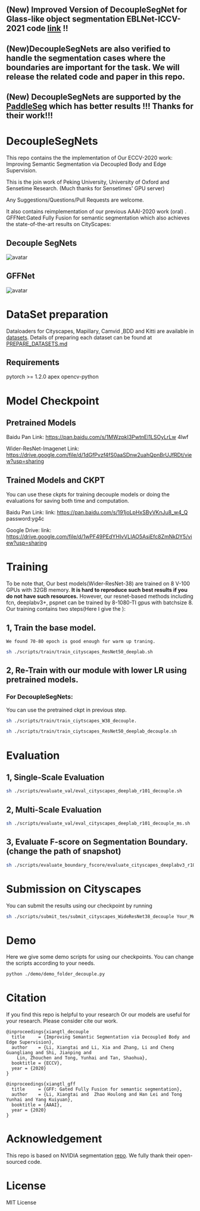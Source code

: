 ## (New) Improved Version of DecoupleSegNet for Glass-like object segmentation EBLNet-ICCV-2021 code [link](https://github.com/hehao13/EBLNet) !!

## (New)DecoupleSegNets are also verified to handle the segmentation cases where the boundaries are important for the task. We will release the related code and paper in this repo.


## (New) DecoupleSegNets are supported by the [PaddleSeg](https://github.com/PaddlePaddle/PaddleSeg) which has better results !!! Thanks for their work!!!


# DecoupleSegNets
This repo contains the the implementation of Our ECCV-2020 work: Improving Semantic Segmentation via Decoupled Body and Edge Supervision.

This is the join work of Peking University, University of Oxford and Sensetime Research. (Much thanks for Sensetimes' GPU server)


Any Suggestions/Questions/Pull Requests are welcome.

It also contains reimplementation of our previous AAAI-2020 work (oral) . 
GFFNet:Gated Fully Fusion for semantic segmentation which also achieves the state-of-the-art results on CityScapes:
  
## Decouple SegNets
![avatar](./fig/teaser.png)

## GFFNet
![avatar](./fig/gff_model.png)

# DataSet preparation
Dataloaders for Cityscapes, Mapillary, Camvid ,BDD and Kitti are available in [datasets](./datasets). 
Details of preparing each dataset can be found at [PREPARE_DATASETS.md](https://github.com/lxtGH/DecoupleSegNets/blob/master/DATASETs.md)

## Requirements

pytorch >= 1.2.0
apex
opencv-python


# Model Checkpoint

## Pretrained Models

Baidu Pan Link: https://pan.baidu.com/s/1MWzpkI3PwtnEl1LSOyLrLw  4lwf

Wider-ResNet-Imagenet Link: https://drive.google.com/file/d/1dGfPvzf4fS0aaSDnw2uahQpnBrUJfRDt/view?usp=sharing

## Trained Models and CKPT

You can use these ckpts for training decouple models or doing the evaluations for saving both time and computation.

Baidu Pan Link:
link: https://pan.baidu.com/s/191joLpHxSByVKnJu8_w4_Q  password:yg4c


Google Drive:
link: https://drive.google.com/file/d/1wPF49PEdYHIvVLIAO5AsiEfc8ZmNkDY5/view?usp=sharing


# Training

To be note that, Our best models(Wider-ResNet-38) are trained on 8 V-100 GPUs with 32GB memory.
 **It is hard to reproduce such best results if you do not have such resources.**
However, our resnet-based methods including fcn, deeplabv3+, pspnet can be trained by 8-1080-TI gpus with batchsize 8.
Our training contains two steps(Here I give the ):


## 1, Train the base model.
    We found 70-80 epoch is good enough for warm up traning.
```bash
sh ./scripts/train/train_cityscapes_ResNet50_deeplab.sh
```

## 2, Re-Train with our module with lower LR using pretrained models.


### For DecoupleSegNets:
  You can use the pretrained ckpt in previous step.
  
```bash
sh ./scripts/train/train_ciytscapes_W38_decouple.

sh ./scripts/train/train_ciytscapes_ResNet50_deeplab_decouple.sh
```

# Evaluation


## 1, Single-Scale Evaluation
```bash
sh ./scripts/evaluate_val/eval_cityscapes_deeplab_r101_decouple.sh 
```

## 2, Multi-Scale Evaluation
```bash
sh ./scripts/evaluate_val/eval_cityscapes_deeplab_r101_decouple_ms.sh 
```
## 3, Evaluate F-score on Segmentation Boundary.(change the path of snapshot)
```bash
sh ./scripts/evaluate_boundary_fscore/evaluate_cityscapes_deeplabv3_r101_decouple
```

# Submission on Cityscapes

You can submit the results using our checkpoint by running 

```bash
sh ./scripts/submit_tes/submit_cityscapes_WideResNet38_decouple Your_Model_Path Model_Output_Path
```

# Demo 
Here we give some demo scripts for using our checkpoints.
You can change the scripts according to your needs.

```bash
python ./demo/demo_folder_decouple.py
```

# Citation
If you find this repo is helpful to your research Or our models are useful for your research.
Please consider cite our work.

```
@inproceedings{xiangtl_decouple
  title     = {Improving Semantic Segmentation via Decoupled Body and Edge Supervision},
  author    = {Li, Xiangtai and Li, Xia and Zhang, Li and Cheng Guangliang and Shi, Jianping and 
    Lin, Zhouchen and Tong, Yunhai and Tan, Shaohua},
  booktitle = {ECCV},
  year = {2020}
}
```

```
@inproceedings{xiangtl_gff
  title     = {GFF: Gated Fully Fusion for semantic segmentation},
  author    = {Li, Xiangtai and  Zhao Houlong and Han Lei and Tong Yunhai and Yang Kuiyuan},
  booktitle = {AAAI},
  year = {2020}
}
```

# Acknowledgement
This repo is based on NVIDIA segmentation [repo](https://github.com/NVIDIA/semantic-segmentation). 
We fully thank their open-sourced code.


# License
MIT License
